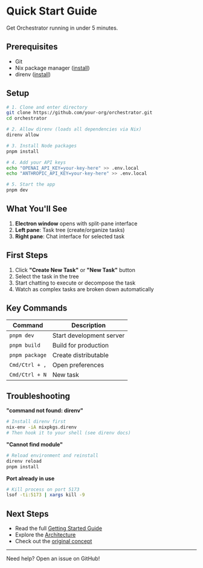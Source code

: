 # Quick Start Guide

Get Orchestrator running in under 5 minutes.

## Prerequisites

- Git
- Nix package manager ([install](https://nixos.org/download.html))
- direnv ([install](https://direnv.net/docs/installation.html))

## Setup

```bash
# 1. Clone and enter directory
git clone https://github.com/your-org/orchestrator.git
cd orchestrator

# 2. Allow direnv (loads all dependencies via Nix)
direnv allow

# 3. Install Node packages
pnpm install

# 4. Add your API keys
echo "OPENAI_API_KEY=your-key-here" >> .env.local
echo "ANTHROPIC_API_KEY=your-key-here" >> .env.local

# 5. Start the app
pnpm dev
```

## What You'll See

1. **Electron window** opens with split-pane interface
2. **Left pane**: Task tree (create/organize tasks)
3. **Right pane**: Chat interface for selected task

## First Steps

1. Click **"Create New Task"** or **"New Task"** button
2. Select the task in the tree
3. Start chatting to execute or decompose the task
4. Watch as complex tasks are broken down automatically

## Key Commands

| Command | Description |
|---------|-------------|
| `pnpm dev` | Start development server |
| `pnpm build` | Build for production |
| `pnpm package` | Create distributable |
| `Cmd/Ctrl + ,` | Open preferences |
| `Cmd/Ctrl + N` | New task |

## Troubleshooting

**"command not found: direnv"**
```bash
# Install direnv first
nix-env -iA nixpkgs.direnv
# Then hook it to your shell (see direnv docs)
```

**"Cannot find module"**
```bash
# Reload environment and reinstall
direnv reload
pnpm install
```

**Port already in use**
```bash
# Kill process on port 5173
lsof -ti:5173 | xargs kill -9
```

## Next Steps

- Read the full [Getting Started Guide](./getting-started.md)
- Explore the [Architecture](./architecture.md)
- Check out the [original concept](../doc/README.md)

---

Need help? Open an issue on GitHub! 
